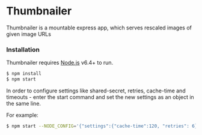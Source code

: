 # Thumbnailer

Thumbnailer is a mountable express app, which serves rescaled images of given image URLs


### Installation

Thumbnailer requires [Node.js](https://nodejs.org/) v6.4+ to run.

```sh
$ npm install
$ npm start
```

In order to configure settings like shared-secret, retries, cache-time and timeouts - enter the start command and set the new settings as an object in the same line.

For example:

```sh
$ npm start --NODE_CONFIG='{"settings":{"cache-time":120, "retries": 6}}'
```

